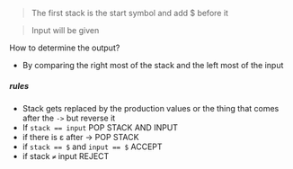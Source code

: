 > The first stack is the start symbol and add $ before it

> Input will be given

How to determine the output?
- By comparing the right most of the stack and the left most of the input 

##### rules
- Stack gets replaced by the production values or the thing that comes after the `->` but reverse it
- If `stack == input` POP STACK AND INPUT
- if there is ε after -> POP STACK
- if `stack == $` and `input == $` ACCEPT
- if stack `≠` input REJECT